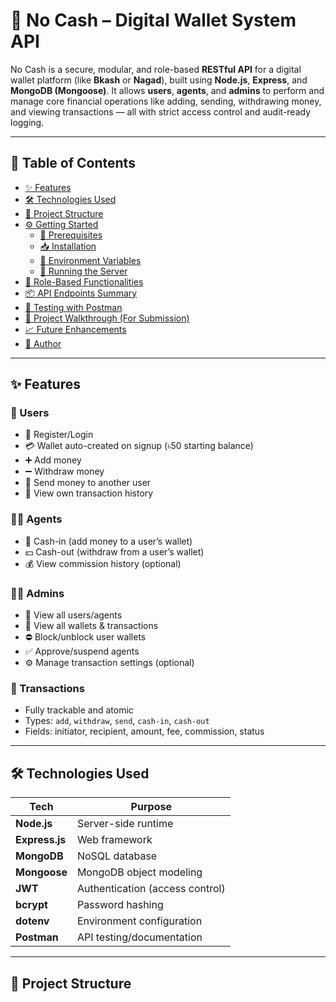 # 💸 No Cash – Digital Wallet System API

No Cash is a secure, modular, and role-based **RESTful API** for a digital wallet platform (like **Bkash** or **Nagad**), built using **Node.js**, **Express**, and **MongoDB (Mongoose)**. It allows **users**, **agents**, and **admins** to perform and manage core financial operations like adding, sending, withdrawing money, and viewing transactions — all with strict access control and audit-ready logging.

---

## 🚀 Table of Contents

- [✨ Features](#-features)
- [🛠️ Technologies Used](#-technologies-used)
- [📁 Project Structure](#-project-structure)
- [⚙️ Getting Started](#️-getting-started)
  - [🔧 Prerequisites](#-prerequisites)
  - [📥 Installation](#-installation)
  - [📄 Environment Variables](#-environment-variables)
  - [🚀 Running the Server](#-running-the-server)
- [🔐 Role-Based Functionalities](#-role-based-functionalities)
- [📦 API Endpoints Summary](#-api-endpoints-summary)
- [🧪 Testing with Postman](#-testing-with-postman)
- [🎥 Project Walkthrough (For Submission)](#-project-walkthrough-for-submission)
- [📈 Future Enhancements](#-future-enhancements)
- [🧑 Author](#-author)

---

## ✨ Features

### 🧑 Users
- 🔐 Register/Login
- 💳 Wallet auto-created on signup (৳50 starting balance)
- ➕ Add money
- ➖ Withdraw money
- 🔄 Send money to another user
- 📜 View own transaction history

### 🧑‍💼 Agents
- 🏧 Cash-in (add money to a user’s wallet)
- 💵 Cash-out (withdraw from a user’s wallet)
- 💰 View commission history (optional)

### 👨‍💼 Admins
- 👥 View all users/agents
- 📂 View all wallets & transactions
- ⛔ Block/unblock user wallets
- ✅ Approve/suspend agents
- ⚙️ Manage transaction settings (optional)

### 🔁 Transactions
- Fully trackable and atomic
- Types: `add`, `withdraw`, `send`, `cash-in`, `cash-out`
- Fields: initiator, recipient, amount, fee, commission, status

---

## 🛠️ Technologies Used

| Tech              | Purpose                                |
|-------------------|----------------------------------------|
| **Node.js**       | Server-side runtime                    |
| **Express.js**    | Web framework                          |
| **MongoDB**       | NoSQL database                         |
| **Mongoose**      | MongoDB object modeling                |
| **JWT**           | Authentication (access control)        |
| **bcrypt**        | Password hashing                       |
| **dotenv**        | Environment configuration              |
| **Postman**       | API testing/documentation              |

---

## 📁 Project Structure


